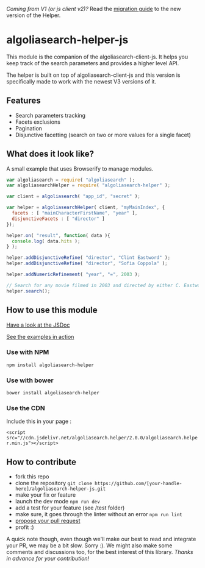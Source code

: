 *Coming from V1 (or js client v2)?* Read the [migration guide](https://github.com/algolia/algoliasearch-helper-js/wiki/Migration-guide-:-V1-to-V2) to the new version of the Helper.

# algoliasearch-helper-js

This module is the companion of the algoliasearch-client-js. It helps you keep
track of the search parameters and provides a higher level API.

The helper is built on top of algoliasearch-client-js and this version is 
specifically made to work with the newest V3 versions of it.

## Features
 - Search parameters tracking
 - Facets exclusions
 - Pagination
 - Disjunctive facetting (search on two or more values for a single facet)

## What does it look like?

A small example that uses Browserify to manage modules.

```javascript
var algoliasearch = require( "algoliasearch" );
var algoliasearchHelper = require( "algoliasearch-helper" );

var client = algoliasearch( "app_id", "secret" );

var helper = algoliasearchHelper( client, "myMainIndex", { 
  facets : [ "mainCharacterFirstName", "year" ],
  disjunctiveFacets : [ "director" ]
});

helper.on( "result", function( data ){
  console.log( data.hits );
} );

helper.addDisjunctiveRefine( "director", "Clint Eastword" );
helper.addDisjunctiveRefine( "director", "Sofia Coppola" );

helper.addNumericRefinement( "year", "=", 2003 );

// Search for any movie filmed in 2003 and directed by either C. Eastwood or S. Coppola
helper.search();
```

## How to use this module

[Have a look at the JSDoc](http://algolia.github.io/algoliasearch-helper-js/docs)

[See the examples in action](http://algolia.github.io/algoliasearch-helper-js/)

### Use with NPM

`npm install algoliasearch-helper`

### Use with bower

`bower install algoliasearch-helper`

### Use the CDN

Include this in your page :

`<script src="//cdn.jsdelivr.net/algoliasearch.helper/2.0.0/algoliasearch.helper.min.js"></script>`

## How to contribute

 - fork this repo
 - clone the repository `git clone https://github.com/[your-handle-here]/algoliasearch-helper-js.git`
 - make your fix or feature
 - launch the dev mode  `npm run dev`
 - add a test for your feature (see /test folder)
 - make sure, it goes through the linter without an error `npm run lint`
 - [propose your pull request](https://help.github.com/articles/creating-a-pull-request/)
 - profit :)

A quick note though, even though we'll make our best to read and integrate your PR,
we may be a bit slow. Sorry :). We might also make some comments and discussions too,
for the best interest of this library. *Thanks in advance for your contribution!*
